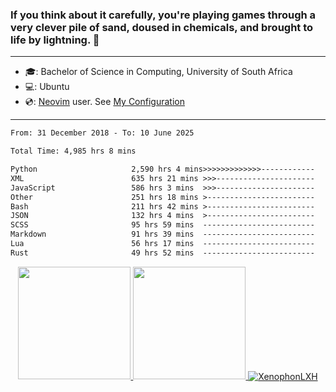 ### If you think about it carefully, you're playing games through a very clever pile of sand, doused in chemicals, and brought to life by lightning.  👋

-------------------------------------------------------------------------------------------------------

- 🎓: Bachelor of Science in Computing, University of South Africa
- 💻: Ubuntu
- 💿: [Neovim](https://github.com/neovim/neovim) user. See [My Configuration](https://github.com/XenophonLXH/xenovim)

-------------------------------------------------------------------------------------------------------

<!--START_SECTION:waka-->

```txt
From: 31 December 2018 - To: 10 June 2025

Total Time: 4,985 hrs 8 mins

Python                     2,590 hrs 4 mins>>>>>>>>>>>>>------------   51.96 %
XML                        635 hrs 21 mins >>>----------------------   12.75 %
JavaScript                 586 hrs 3 mins  >>>----------------------   11.76 %
Other                      251 hrs 18 mins >------------------------   05.04 %
Bash                       211 hrs 42 mins >------------------------   04.25 %
JSON                       132 hrs 4 mins  >------------------------   02.65 %
SCSS                       95 hrs 59 mins  -------------------------   01.93 %
Markdown                   91 hrs 39 mins  -------------------------   01.84 %
Lua                        56 hrs 17 mins  -------------------------   01.13 %
Rust                       49 hrs 52 mins  -------------------------   01.00 %
```

<!--END_SECTION:waka-->


<p align="center">
    <a href="https://github.com/XenophonLXH">
        <img height="180em" src="https://github-readme-stats-eight-theta.vercel.app/api?username=XenophonLXH&show_icons=true&theme=algolia&include_all_commits=true&count_private=true"/>
        <img height="180em" src="https://github-readme-stats-eight-theta.vercel.app/api/top-langs/?username=XenophonLXH&layout=compact&langs_count=8&theme=algolia"/>
        <img align="center" src="https://github-readme-streak-stats.herokuapp.com/?user=XenophonLXH&theme=algolia" alt="XenophonLXH" />
    </a>
</p>
